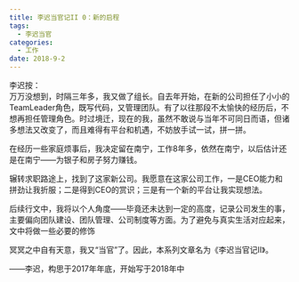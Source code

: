 ```yaml
---
title: 李迟当官记II 0：新的启程
tags:
  - 李迟当官
categories:
  - 工作
date: 2018-9-2
---
```


李迟按：  
万万没想到，时隔三年多，我又做了组长。自去年开始，在新的公司担任了小小的TeamLeader角色，既写代码，又管理团队。有了以往那段不太愉快的经历后，不想再担任管理角色。时过境迁，现在的我，虽然不敢说与当年不可同日而语，但诸多想法又改变了，而且难得有平台和机遇，不妨放手试一试，拼一拼。

<!-- more -->
在经历一些家庭烦事后，我决定留在南宁，工作8年多，依然在南宁，以后估计还是在南宁——为银子和房子努力赚钱。

辗转求职路途上，找到了这家新公司。我愿意在这家公司工作，一是CEO能力和拼劲让我折服；二是得到CEO的赏识；三是有一个新的平台让我实现想法。

后续行文中，我将以个人角度——毕竟还未达到一定的高度，记录公司发生的事，主要偏向团队建设、团队管理、公司制度等方面。为了避免与真实生活对应起来，文中将做一些必要的修饰
 
冥冥之中自有天意，我又“当官”了。因此，本系列文章名为《李迟当官记II》。

——李迟，构思于2017年年底，开始写于2018年中